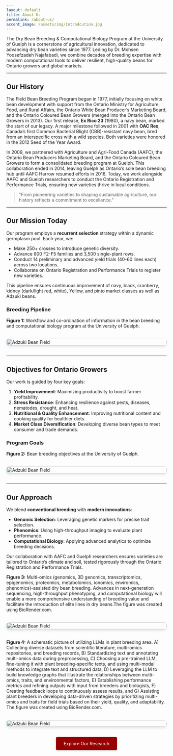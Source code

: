 ```yaml
---
layout: default
title: About Us
permalink: /about-us/
accent_image: /assets/img/Introdcution.jpg
---
```


The Dry Bean Breeding & Computational Biology Program at the University of Guelph is a cornerstone of agricultural innovation, dedicated to advancing dry bean varieties since 1977. Leding by Dr. Mohsen Yoosefzadeh Najafabadi, we combine decades of breeding expertise with modern computational tools to deliver resilient, high-quality beans for Ontario growers and global markets.

---

## Our History

The Field Bean Breeding Program began in 1977, initially focusing on white bean development with support from the Ontario Ministry for Agriculture, Food, and Rural Affairs, the Ontario White Bean Producer’s Marketing Board, and the Ontario Coloured Bean Growers (merged into the Ontario Bean Growers in 2013). Our first release, **Ex Rico 23** (1980), a navy bean, marked the start of our legacy. A major milestone followed in 2001 with **OAC Rex**, Canada’s first Common Bacterial Blight (CBB)-resistant navy bean, bred from an interspecific cross with a wild species. Both varieties were honored in the 2012 Seed of the Year Award.

In 2009, we partnered with Agriculture and Agri-Food Canada (AAFC), the Ontario Bean Producers Marketing Board, and the Ontario Coloured Bean Growers to form a consolidated breeding program at Guelph. This collaboration ended in 2014, leaving Guelph as Ontario’s sole bean breeding hub until AAFC Harrow resumed efforts in 2016. Today, we work alongside AAFC and Guelph researchers to conduct the Ontario Registration and Performance Trials, ensuring new varieties thrive in local conditions.

> "From pioneering varieties to shaping sustainable agriculture, our history reflects a commitment to excellence."  

---

## Our Mission Today

Our program employs a **recurrent selection** strategy within a dynamic germplasm pool. Each year, we:
- Make 250+ crosses to introduce genetic diversity.
- Advance 800 F2-F5 families and 3,500 single-plant rows.
- Conduct 14 preliminary and advanced yield trials (40-60 lines each) across two locations.
- Collaborate on Ontario Registration and Performance Trials to register new varieties.

This pipeline ensures continuous improvement of navy, black, cranberry, kidney (dark/light red, white), Yellow, and pinto market classes as well as Adzuki beans.

### Breeding Pipeline
**Figure 1:** Workflow and co-ordination of information in the bean breeding and computational biology program at the University of Guelph. 

<div class="gallery" style="display: grid; grid-template-columns: repeat(auto-fit, minmax(250px, 1fr)); gap: 1rem; margin: 2rem 0;">
  <figure style="margin: 0; position: relative; overflow: hidden; border-radius: 8px; box-shadow: 0 4px 8px rgba(0,0,0,0.1);">
    <img src="/assets/img/A1.jpg" alt="Adzuki Bean Field" style="width: 100%; height: auto; transition: transform 0.3s;">
    <figcaption style="position: absolute; bottom: 0; left: 0; right: 0; background: rgba(0,0,0,0.7); color: white; padding: 0.5rem; text-align: center; opacity: 0; transition: opacity 0.3s;">Adzuki Bean Field Trial</figcaption>
  </figure>
</div>

---

## Objectives for Ontario Growers

Our work is guided by four key goals:

1. **Yield Improvement**: Maximizing productivity to boost farmer profitability.
2. **Stress Resistance**: Enhancing resilience against pests, diseases, nematodes, drought, and heat.
3. **Nutritional & Quality Enhancement**: Improving nutritional content and cooking quality for healthier diets.
4. **Market Class Diversification**: Developing diverse bean types to meet consumer and trade demands.

### Program Goals
**Figure 2:** Bean breeding objectives at the University of Guelph.        

<div class="gallery" style="display: grid; grid-template-columns: repeat(auto-fit, minmax(250px, 1fr)); gap: 1rem; margin: 2rem 0;">
  <figure style="margin: 0; position: relative; overflow: hidden; border-radius: 8px; box-shadow: 0 4px 8px rgba(0,0,0,0.1);">
    <img src="/assets/img/A2.jpg" alt="Adzuki Bean Field" style="width: 100%; height: auto; transition: transform 0.3s;">
    <figcaption style="position: absolute; bottom: 0; left: 0; right: 0; background: rgba(0,0,0,0.7); color: white; padding: 0.5rem; text-align: center; opacity: 0; transition: opacity 0.3s;">Adzuki Bean Field Trial</figcaption>
  </figure>
</div>

---

## Our Approach

We blend **conventional breeding** with **modern innovations**:
- **Genomic Selection**: Leveraging genetic markers for precise trait selection.
- **Phenomics**: Using high-throughput imaging to evaluate plant performance.
- **Computational Biology**: Applying advanced analytics to optimize breeding decisions.

Our collaboration with AAFC and Guelph researchers ensures varieties are tailored to Ontario’s climate and soil, tested rigorously through the Ontario Registration and Performance Trials.

**Figure 3:** Multi-omics (genomics, 3D genomics, transcriptomics, epigenomics, proteomics, metabolomics, ionomics, enviromics, phenomics)-assisted dry bean breeding. Advances in next-generation sequencing, high-throughput phenotyping, and computational biology will enable a more comprehensive understanding of breeding value and facilitate the introduction of elite lines in dry beans.The figure was created using BioRender.com. 

<div class="gallery" style="display: grid; grid-template-columns: repeat(auto-fit, minmax(250px, 1fr)); gap: 1rem; margin: 2rem 0;">
  <figure style="margin: 0; position: relative; overflow: hidden; border-radius: 8px; box-shadow: 0 4px 8px rgba(0,0,0,0.1);">
    <img src="/assets/img/A3.jpg" alt="Adzuki Bean Field" style="width: 100%; height: auto; transition: transform 0.3s;">
    <figcaption style="position: absolute; bottom: 0; left: 0; right: 0; background: rgba(0,0,0,0.7); color: white; padding: 0.5rem; text-align: center; opacity: 0; transition: opacity 0.3s;">Adzuki Bean Field Trial</figcaption>
  </figure>
</div>

**Figure 4:** A schematic picture of utilizing LLMs in plant breeding area. A) Collecting diverse datasets from scientific literature, multi-omics repositories, and breeding records, B) Standardizing text and annotating multi-omics data during preprocessing, C) Choosing a pre-trained LLM, fine-tuning it with plant breeding-specific texts, and using multi-modal methods to integrate text and structured data, D) Leveraging the LLM to build knowledge graphs that illustrate the relationships between multi-omics, traits, and environmental factors, E) Establishing performance metrics and refining outputs with input from breeders and biologists, F) Creating feedback loops to continuously assess results, and G) Assisting plant breeders in developing data-driven strategies by prioritizing multi-omics and traits for field trials based on their yield, quality, and adaptability. The figure was created using BioRender.com.  

<div class="gallery" style="display: grid; grid-template-columns: repeat(auto-fit, minmax(250px, 1fr)); gap: 1rem; margin: 2rem 0;">
  <figure style="margin: 0; position: relative; overflow: hidden; border-radius: 8px; box-shadow: 0 4px 8px rgba(0,0,0,0.1);">
    <img src="/assets/img/A4.jpg" alt="Adzuki Bean Field" style="width: 100%; height: auto; transition: transform 0.3s;">
    <figcaption style="position: absolute; bottom: 0; left: 0; right: 0; background: rgba(0,0,0,0.7); color: white; padding: 0.5rem; text-align: center; opacity: 0; transition: opacity 0.3s;">Adzuki Bean Field Trial</figcaption>
  </figure>
</div>

<div style="text-align: center; margin: 2rem 0;">
  <a href="/research/" class="btn" style="display: inline-block; padding: 0.75rem 1.5rem; background-color: rgb(150,0,0); color: white; text-decoration: none; border-radius: 4px; box-shadow: 0 2px 4px rgba(0,0,0,0.2);">Explore Our Research</a>
</div>

<style>
  .gallery figure:hover img { transform: scale(1.05); }
  .gallery figure:hover figcaption { opacity: 1; }
</style>